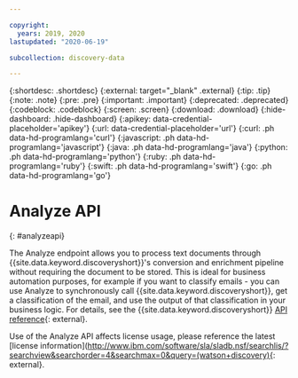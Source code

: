 ```yaml
---

copyright:
  years: 2019, 2020
lastupdated: "2020-06-19"

subcollection: discovery-data

---
```


{:shortdesc: .shortdesc}
{:external: target="_blank" .external}
{:tip: .tip}
{:note: .note}
{:pre: .pre}
{:important: .important}
{:deprecated: .deprecated}
{:codeblock: .codeblock}
{:screen: .screen}
{:download: .download}
{:hide-dashboard: .hide-dashboard}
{:apikey: data-credential-placeholder='apikey'} 
{:url: data-credential-placeholder='url'}
{:curl: .ph data-hd-programlang='curl'}
{:javascript: .ph data-hd-programlang='javascript'}
{:java: .ph data-hd-programlang='java'}
{:python: .ph data-hd-programlang='python'}
{:ruby: .ph data-hd-programlang='ruby'}
{:swift: .ph data-hd-programlang='swift'}
{:go: .ph data-hd-programlang='go'}

# Analyze API
{: #analyzeapi}

<!-- ![Cloud Pak for Data only](images/cpdonly.png) -->

The Analyze endpoint allows you to process text documents through {{site.data.keyword.discoveryshort}}'s conversion and enrichment pipeline without requiring the document to be stored. This is ideal for business automation purposes, for example if you want to classify emails - you can use Analyze to synchronously call {{site.data.keyword.discoveryshort}}, get a classification of the email, and use the output of that classification in your business logic. For details, see the {{site.data.keyword.discoveryshort}} [API reference](https://{DomainName}/apidocs/discovery-data#analyze-a-document){: external}.

Use of the Analyze API affects license usage, please reference the latest [license information](http://www.ibm.com/software/sla/sladb.nsf/searchlis/?searchview&searchorder=4&searchmax=0&query=(watson+discovery){: external}.